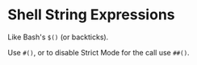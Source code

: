 # Shell String Expressions

Like Bash's `$()` (or backticks).

Use `#()`, or to disable Strict Mode for the call use `##()`.